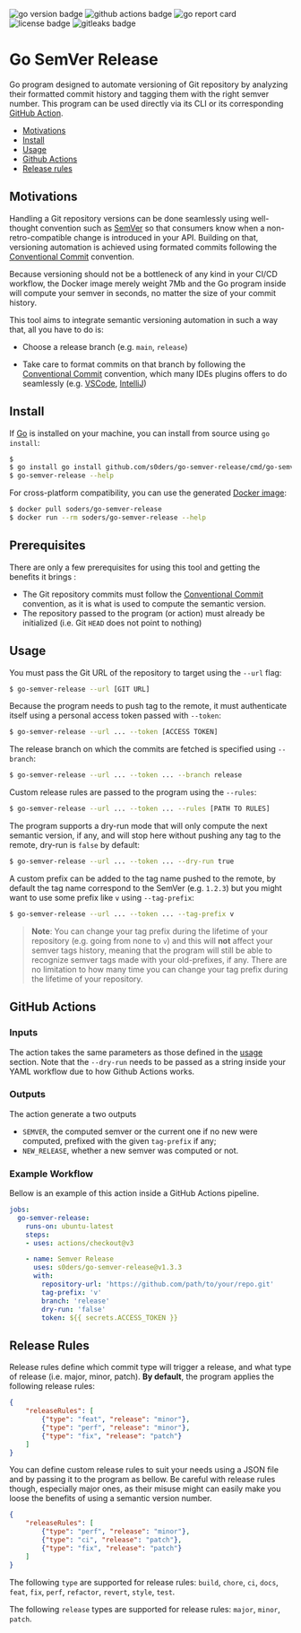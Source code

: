 <img alt="go version badge" src="https://img.shields.io/github/go-mod/go-version/s0ders/go-semver-release"> <img alt="github actions badge" src="https://github.com/s0ders/go-semver-release/actions/workflows/main.yaml/badge.svg"> <img alt="go report card" src="http://goreportcard.com/badge/github.com/s0ders/go-semver-release"> <img alt="license badge" src="https://img.shields.io/github/license/s0ders/go-semver-release"> <img alt="gitleaks badge" src="https://img.shields.io/badge/protected%20by-gitleaks-blue"> 

# Go SemVer Release

Go program designed to automate versioning of Git repository by analyzing their formatted commit history and tagging them with the right semver number. This program can be used directly via its CLI or its corresponding [GitHub Action](https://github.com/marketplace/actions/go-semver-release).

<ul>
    <li><a href="#Motivations">Motivations</a></li>
    <li><a href="#Install">Install</a></li>
    <li><a href="#Usage">Usage</a></li>
    <li><a href="#github-actions">Github Actions</a></li>
    <li><a href="#release-rules">Release rules</a></li>
</ul>

## Motivations

Handling a Git repository versions can be done seamlessly using well-thought convention such as [SemVer](https://semver.org/) so that consumers know when a non-retro-compatible change is introduced in your API. Building on that, versioning automation is achieved using formated commits following the [Conventional Commit](https://www.conventionalcommits.org/en/v1.0.0/) convention. 

Because versioning should not be a bottleneck of any kind in your CI/CD workflow, the Docker image merely weight 7Mb and the Go program inside will compute your semver in seconds, no matter the size of your commit history.

This tool aims to integrate semantic versioning automation in such a way that, all you have to do is:

- Choose a release branch (e.g. `main`, `release`)

- Take care to format commits on that branch by following the [Conventional Commit](https://www.conventionalcommits.org/en/v1.0.0/) convention, which many IDEs plugins offers to do seamlessly (e.g. [VSCode](https://marketplace.visualstudio.com/items?itemName=vivaxy.vscode-conventional-commits), [IntelliJ](https://plugins.jetbrains.com/plugin/13389-conventional-commit))



## Install

If [Go](https://go.dev) is installed on your machine, you can install from source using `go install`:

```bash
$ 
$ go install go install github.com/s0ders/go-semver-release/cmd/go-semver-release@latest
$ go-semver-release --help
```

For cross-platform compatibility, you can use the generated [Docker image](https://hub.docker.com/r/soders/go-semver-release/tags):

```bash
$ docker pull soders/go-semver-release
$ docker run --rm soders/go-semver-release --help
```



## Prerequisites

There are only a few prerequisites for using this tool and getting the benefits it brings :

- The Git repository commits must follow the [Conventional Commit](https://www.conventionalcommits.org/en/v1.0.0/) convention, as it is what is used to compute the semantic version.
- The repository passed to the program (or action) must already be initialized (i.e. Git `HEAD` does not point to nothing)



## Usage

You must pass the Git URL of the repository to target using the `--url` flag:

```bash
$ go-semver-release --url [GIT URL]
```

Because the program needs to push tag to the remote, it must authenticate itself using a personal access token passed with `--token`:

```bash
$ go-semver-release --url ... --token [ACCESS TOKEN]
```

The release branch on which the commits are fetched is specified using `--branch`:

```bash
$ go-semver-release --url ... --token ... --branch release
```

Custom release rules are passed to the program using the `--rules`:

```bash
$ go-semver-release --url ... --token ... --rules [PATH TO RULES]
```

The program supports a dry-run mode that will only compute the next semantic version, if any, and will stop here without pushing any tag to the remote, dry-run is `false` by default:

```bash
$ go-semver-release --url ... --token ... --dry-run true
```

A custom prefix can be added to the tag name pushed to the remote, by default the tag name correspond to the SemVer (e.g. `1.2.3`) but you might want to use some prefix like `v` using `--tag-prefix`:

```bash
$ go-semver-release --url ... --token ... --tag-prefix v
```

> **Note**: You can change your tag prefix during the lifetime of your repository (e.g. going from none to `v`) and this will **not** affect your semver tags history, meaning that the program will still be able to recognize semver tags made with your old-prefixes, if any. There are no limitation to how many time you can change your tag prefix during the lifetime of your repository.



## GitHub Actions

### Inputs

The action takes the same parameters as those defined in the <a href="#Usage">usage</a> section. Note that the `--dry-run` needs to be passed as a string inside your YAML workflow due to how Github Actions works.

### Outputs

The action generate a two outputs 
- `SEMVER`, the computed semver or the current one if no new were computed, prefixed with the given `tag-prefix` if any;
- `NEW_RELEASE`, whether a new semver was computed or not.

### Example Workflow

Bellow is an example of this action inside a GitHub Actions pipeline.

```yaml
jobs:
  go-semver-release:
    runs-on: ubuntu-latest
    steps:
    - uses: actions/checkout@v3

    - name: Semver Release
      uses: s0ders/go-semver-release@v1.3.3
      with:
        repository-url: 'https://github.com/path/to/your/repo.git'
        tag-prefix: 'v'
        branch: 'release'
        dry-run: 'false'
        token: ${{ secrets.ACCESS_TOKEN }}
```

## Release Rules

Release rules define which commit type will trigger a release, and what type of release (i.e. major, minor, patch). **By default**, the program applies the following release rules:

```json
{
    "releaseRules": [
        {"type": "feat", "release": "minor"},
        {"type": "perf", "release": "minor"},
        {"type": "fix", "release": "patch"}
    ]
}
```

You can define custom release rules to suit your needs using a JSON file and by passing it to the program as bellow. Be careful with release rules though, especially major ones, as their misuse might can easily make you loose the benefits of using a semantic version number.

```json
{
    "releaseRules": [
        {"type": "perf", "release": "minor"},
        {"type": "ci", "release": "patch"},
        {"type": "fix", "release": "patch"}
    ]
}
```

The following `type` are supported for release rules: `build`, `chore`, `ci`, `docs`, `feat`, `fix`, `perf`, `refactor`, `revert`, `style`, `test`.

The following `release` types are supported for release rules: `major`, `minor`, `patch`.